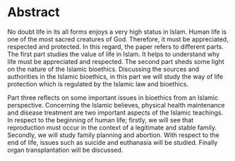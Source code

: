 Abstract
========

No doubt life in its all forms enjoys a very high status in Islam. Human
life is one of the most sacred creatures of God. Therefore, it must be
appreciated, respected and protected. In this regard, the paper refers
to different parts. The first part studies the value of life in Islam.
It helps to understand why life must be appreciated and respected. The
second part sheds some light on the nature of the Islamic bioethics.
Discussing the sources and authorities in the Islamic bioethics, in this
part we will study the way of life protection which is regulated by the
Islamic law and bioethics.

Part three reflects on some important issues in bioethics from an
Islamic perspective. Concerning the Islamic believes, physical health
maintenance and disease treatment are two important aspects of the
Islamic teachings. In respect to the beginning of human life; firstly,
we will see that reproduction must occur in the context of a legitimate
and stable family. Secondly, we will study family planning and abortion.
With respect to the end of life, issues such as suicide and euthanasia
will be studied. Finally organ transplantation will be discussed.


